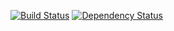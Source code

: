 [![Build Status](http://img.shields.io/travis/TimePath/jqcc.svg?style=flat)](https://travis-ci.org/TimePath/jqcc) [![Dependency Status](https://www.versioneye.com/user/projects/54e3a8f1d1ec5734f400008a/badge.svg?style=flat)](https://www.versioneye.com/user/projects/54e3a8f1d1ec5734f400008a)
